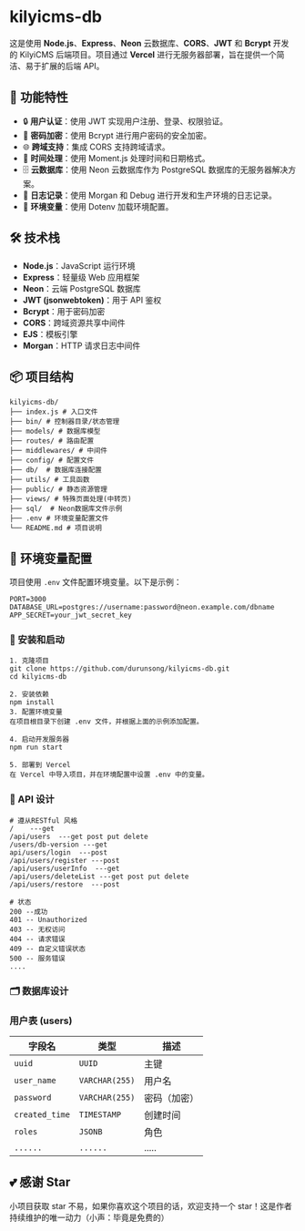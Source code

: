 # kilyicms-db

这是使用 **Node.js**、**Express**、**Neon** 云数据库、**CORS**、**JWT** 和 **Bcrypt** 开发的 KilyiCMS 后端项目。项目通过 **Vercel** 进行无服务器部署，旨在提供一个简洁、易于扩展的后端 API。

## 🎯 功能特性

- 🔒 **用户认证**：使用 JWT 实现用户注册、登录、权限验证。
- 🔑 **密码加密**：使用 Bcrypt 进行用户密码的安全加密。
- 🌐 **跨域支持**：集成 CORS 支持跨域请求。
- 📅 **时间处理**：使用 Moment.js 处理时间和日期格式。
- 🗄️ **云数据库**：使用 Neon 云数据库作为 PostgreSQL 数据库的无服务器解决方案。
- 🔧 **日志记录**：使用 Morgan 和 Debug 进行开发和生产环境的日志记录。
- 🧰 **环境变量**：使用 Dotenv 加载环境配置。

## 🛠️ 技术栈

- **Node.js**：JavaScript 运行环境
- **Express**：轻量级 Web 应用框架
- **Neon**：云端 PostgreSQL 数据库
- **JWT (jsonwebtoken)**：用于 API 鉴权
- **Bcrypt**：用于密码加密
- **CORS**：跨域资源共享中间件
- **EJS**：模板引擎
- **Morgan**：HTTP 请求日志中间件

## 📦 项目结构

```mariadb
kilyicms-db/
├── index.js # 入口文件
├── bin/ # 控制器目录/状态管理
├── models/ # 数据库模型
├── routes/ # 路由配置
├── middlewares/ # 中间件
├── config/ # 配置文件
├── db/  # 数据库连接配置
├── utils/ # 工具函数
├── public/ # 静态资源管理
├── views/ # 特殊页面处理(中转页)
├── sql/  # Neon数据库文件示例
├── .env # 环境变量配置文件
└── README.md # 项目说明
```

## 🔧 环境变量配置

项目使用 `.env` 文件配置环境变量。以下是示例：

```mariadb
PORT=3000
DATABASE_URL=postgres://username:password@neon.example.com/dbname
APP_SECRET=your_jwt_secret_key
```

### 🚀 安装和启动

```pnpm
1. 克隆项目
git clone https://github.com/durunsong/kilyicms-db.git
cd kilyicms-db

2. 安装依赖
npm install
3. 配置环境变量
在项目根目录下创建 .env 文件，并根据上面的示例添加配置。

4. 启动开发服务器
npm run start

5. 部署到 Vercel
在 Vercel 中导入项目，并在环境配置中设置 .env 中的变量。
```

### 📌 API 设计

```pnpm
# 遵从RESTful 风格
/    ---get
/api/users  ---get post put delete
/users/db-version ---get
api/users/login  ---post
/api/users/register ---post
/api/users/userInfo  ---get
/api/users/deleteList ---get post put delete
/api/users/restore  ---post

# 状态
200 --成功
401 -- Unauthorized
403 -- 无权访问
404 -- 请求错误
409 -- 自定义错误状态
500 -- 服务错误
....
```

### 🗂️ 数据库设计

### 用户表 (users)

| 字段名         | 类型           | 描述         |
| -------------- | -------------- | ------------|
| `uuid`         | `UUID`         | 主键         |
| `user_name`    | `VARCHAR(255)` | 用户名       |
| `password`     | `VARCHAR(255)` | 密码（加密） |
| `created_time` | `TIMESTAMP`    | 创建时间     |
| `roles`        | `JSONB`        | 角色         |
| `......`       | `......`       | .....        |

## 💕 感谢 Star

小项目获取 star 不易，如果你喜欢这个项目的话，欢迎支持一个 star！这是作者持续维护的唯一动力（小声：毕竟是免费的）
